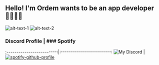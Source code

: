 ## Hello! I'm Ordem wants to be an app developer 🧑🏽‍💻📱 

![alt-text-1](image1.png "title-1") ![alt-text-2](image2.png "title-2")
### Discord Profile        |  ### Spotify
:-------------------------:|:-------------------------:
![My Discord](https://discord-readme-badge.vercel.app/api?id=358480813681016832)      |   [![spotify-github-profile](https://spotify-github-profile.vercel.app/api/view?uid=b65g4u0wscp56eq1cm0fuog0f&cover_image=true&theme=default&bar_color=a147b3&bar_color_cover=true)](https://github.com/kittinan/spotify-github-profile)

                                                                  






<!--
**ordem-yoo/ordem-yoo** is a ✨ _special_ ✨ repository because its `README.md` (this file) appears on your GitHub profile.

Here are some ideas to get you started:

- 🔭 I’m currently working on ...
- 🌱 I’m currently learning ...
- 👯 I’m looking to collaborate on ...
- 🤔 I’m looking for help with ...
- 💬 Ask me about ...
- 📫 How to reach me: ...
- 😄 Pronouns: ...
- ⚡ Fun fact: ...
-->
